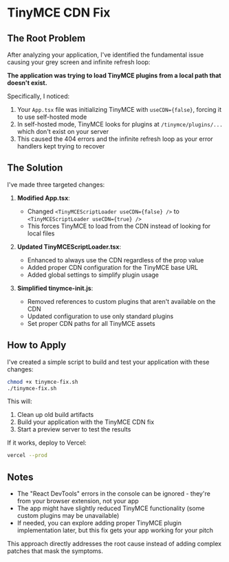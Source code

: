 # TinyMCE CDN Fix

## The Root Problem

After analyzing your application, I've identified the fundamental issue causing your grey screen and infinite refresh loop:

**The application was trying to load TinyMCE plugins from a local path that doesn't exist.**

Specifically, I noticed:
1. Your `App.tsx` file was initializing TinyMCE with `useCDN={false}`, forcing it to use self-hosted mode
2. In self-hosted mode, TinyMCE looks for plugins at `/tinymce/plugins/...` which don't exist on your server
3. This caused the 404 errors and the infinite refresh loop as your error handlers kept trying to recover

## The Solution

I've made three targeted changes:

1. **Modified App.tsx**:
   - Changed `<TinyMCEScriptLoader useCDN={false} />` to `<TinyMCEScriptLoader useCDN={true} />`
   - This forces TinyMCE to load from the CDN instead of looking for local files

2. **Updated TinyMCEScriptLoader.tsx**:
   - Enhanced to always use the CDN regardless of the prop value
   - Added proper CDN configuration for the TinyMCE base URL
   - Added global settings to simplify plugin usage

3. **Simplified tinymce-init.js**:
   - Removed references to custom plugins that aren't available on the CDN
   - Updated configuration to use only standard plugins
   - Set proper CDN paths for all TinyMCE assets

## How to Apply

I've created a simple script to build and test your application with these changes:

```bash
chmod +x tinymce-fix.sh
./tinymce-fix.sh
```

This will:
1. Clean up old build artifacts
2. Build your application with the TinyMCE CDN fix
3. Start a preview server to test the results

If it works, deploy to Vercel:
```bash
vercel --prod
```

## Notes

- The "React DevTools" errors in the console can be ignored - they're from your browser extension, not your app
- The app might have slightly reduced TinyMCE functionality (some custom plugins may be unavailable)
- If needed, you can explore adding proper TinyMCE plugin implementation later, but this fix gets your app working for your pitch

This approach directly addresses the root cause instead of adding complex patches that mask the symptoms.
